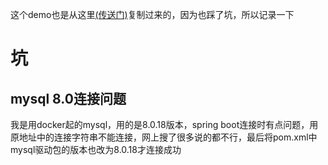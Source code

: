 这个demo也是从这里[(传送门)](https://github.com/JeffLi1993/springboot-learning-example)复制过来的，因为也踩了坑，所以记录一下<br>
# 坑
## mysql 8.0连接问题
我是用docker起的mysql，用的是8.0.18版本，spring boot连接时有点问题，用原地址中的连接字符串不能连接，网上搜了很多说的都不行，最后将pom.xml中mysql驱动包的版本也改为8.0.18才连接成功